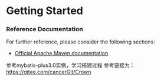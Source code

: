 # Getting Started

### Reference Documentation
For further reference, please consider the following sections:

* [Official Apache Maven documentation](https://maven.apache.org/guides/index.html)

参考mybatis-plus3.0实例，学习搭建过程
参考链接为：https://gitee.com/cancerGit/Crown

